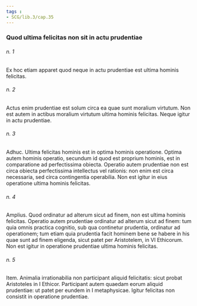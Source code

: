 ```yaml
---
tags : 
- SCG/lib.3/cap.35
---
```


### Quod ultima felicitas non sit in actu prudentiae

###### n. 1
Ex hoc etiam apparet quod neque in actu prudentiae est ultima hominis felicitas.

###### n. 2
Actus enim prudentiae est solum circa ea quae sunt moralium virtutum. Non est autem in actibus moralium virtutum ultima hominis felicitas. Neque igitur in actu prudentiae.

###### n. 3
Adhuc. Ultima felicitas hominis est in optima hominis operatione. Optima autem hominis operatio, secundum id quod est proprium hominis, est in comparatione ad perfectissima obiecta. Operatio autem prudentiae non est circa obiecta perfectissima intellectus vel rationis: non enim est circa necessaria, sed circa contingentia operabilia. Non est igitur in eius operatione ultima hominis felicitas.

###### n. 4
Amplius. Quod ordinatur ad alterum sicut ad finem, non est ultima hominis felicitas. Operatio autem prudentiae ordinatur ad alterum sicut ad finem: tum quia omnis practica cognitio, sub qua continetur prudentia, ordinatur ad operationem; tum etiam quia prudentia facit hominem bene se habere in his quae sunt ad finem eligenda, sicut patet per Aristotelem, in VI Ethicorum. Non est igitur in operatione prudentiae ultima hominis felicitas.

###### n. 5
Item. Animalia irrationabilia non participant aliquid felicitatis: sicut probat Aristoteles in I Ethicor. Participant autem quaedam eorum aliquid prudentiae: ut patet per eundem in I metaphysicae. Igitur felicitas non consistit in operatione prudentiae.

